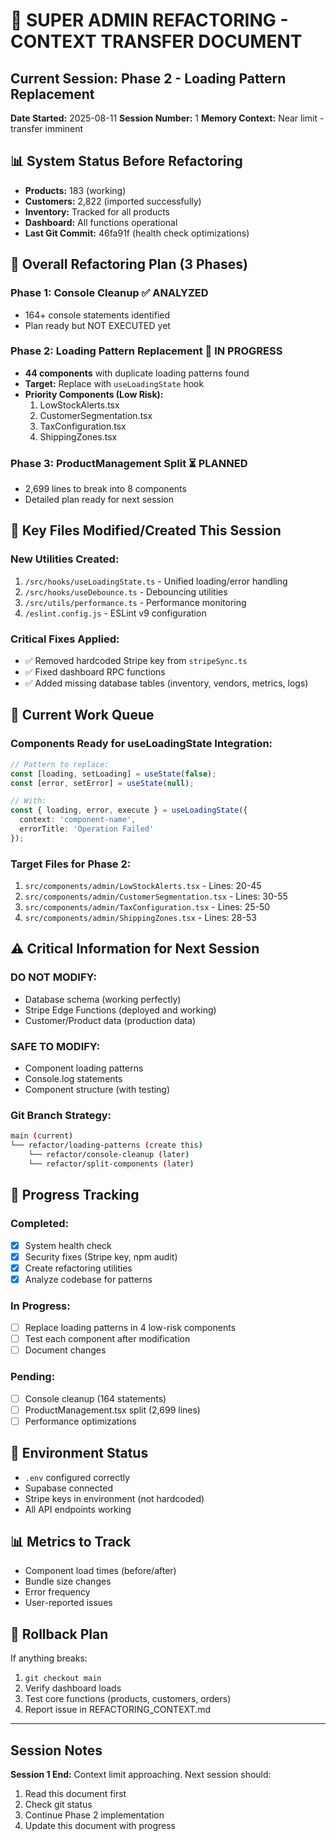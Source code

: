 # 🔧 SUPER ADMIN REFACTORING - CONTEXT TRANSFER DOCUMENT

## Current Session: Phase 2 - Loading Pattern Replacement
**Date Started:** 2025-08-11
**Session Number:** 1
**Memory Context:** Near limit - transfer imminent

## 📊 System Status Before Refactoring
- **Products:** 183 (working)
- **Customers:** 2,822 (imported successfully)
- **Inventory:** Tracked for all products
- **Dashboard:** All functions operational
- **Last Git Commit:** 46fa91f (health check optimizations)

## 🎯 Overall Refactoring Plan (3 Phases)

### Phase 1: Console Cleanup ✅ ANALYZED
- 164+ console statements identified
- Plan ready but NOT EXECUTED yet

### Phase 2: Loading Pattern Replacement 🚧 IN PROGRESS
- **44 components** with duplicate loading patterns found
- **Target:** Replace with `useLoadingState` hook
- **Priority Components (Low Risk):**
  1. LowStockAlerts.tsx
  2. CustomerSegmentation.tsx  
  3. TaxConfiguration.tsx
  4. ShippingZones.tsx

### Phase 3: ProductManagement Split ⏳ PLANNED
- 2,699 lines to break into 8 components
- Detailed plan ready for next session

## 📁 Key Files Modified/Created This Session

### New Utilities Created:
1. `/src/hooks/useLoadingState.ts` - Unified loading/error handling
2. `/src/hooks/useDebounce.ts` - Debouncing utilities
3. `/src/utils/performance.ts` - Performance monitoring
4. `/eslint.config.js` - ESLint v9 configuration

### Critical Fixes Applied:
- ✅ Removed hardcoded Stripe key from `stripeSync.ts`
- ✅ Fixed dashboard RPC functions
- ✅ Added missing database tables (inventory, vendors, metrics, logs)

## 🔄 Current Work Queue

### Components Ready for useLoadingState Integration:
```typescript
// Pattern to replace:
const [loading, setLoading] = useState(false);
const [error, setError] = useState(null);

// With:
const { loading, error, execute } = useLoadingState({
  context: 'component-name',
  errorTitle: 'Operation Failed'
});
```

### Target Files for Phase 2:
1. `src/components/admin/LowStockAlerts.tsx` - Lines: 20-45
2. `src/components/admin/CustomerSegmentation.tsx` - Lines: 30-55
3. `src/components/admin/TaxConfiguration.tsx` - Lines: 25-50
4. `src/components/admin/ShippingZones.tsx` - Lines: 28-53

## ⚠️ Critical Information for Next Session

### DO NOT MODIFY:
- Database schema (working perfectly)
- Stripe Edge Functions (deployed and working)
- Customer/Product data (production data)

### SAFE TO MODIFY:
- Component loading patterns
- Console.log statements
- Component structure (with testing)

### Git Branch Strategy:
```bash
main (current)
└── refactor/loading-patterns (create this)
    └── refactor/console-cleanup (later)
    └── refactor/split-components (later)
```

## 📝 Progress Tracking

### Completed:
- [x] System health check
- [x] Security fixes (Stripe key, npm audit)
- [x] Create refactoring utilities
- [x] Analyze codebase for patterns

### In Progress:
- [ ] Replace loading patterns in 4 low-risk components
- [ ] Test each component after modification
- [ ] Document changes

### Pending:
- [ ] Console cleanup (164 statements)
- [ ] ProductManagement.tsx split (2,699 lines)
- [ ] Performance optimizations

## 🔐 Environment Status
- `.env` configured correctly
- Supabase connected
- Stripe keys in environment (not hardcoded)
- All API endpoints working

## 📊 Metrics to Track
- Component load times (before/after)
- Bundle size changes
- Error frequency
- User-reported issues

## 🚨 Rollback Plan
If anything breaks:
1. `git checkout main`
2. Verify dashboard loads
3. Test core functions (products, customers, orders)
4. Report issue in REFACTORING_CONTEXT.md

---
## Session Notes
**Session 1 End:** Context limit approaching. Next session should:
1. Read this document first
2. Check git status
3. Continue Phase 2 implementation
4. Update this document with progress